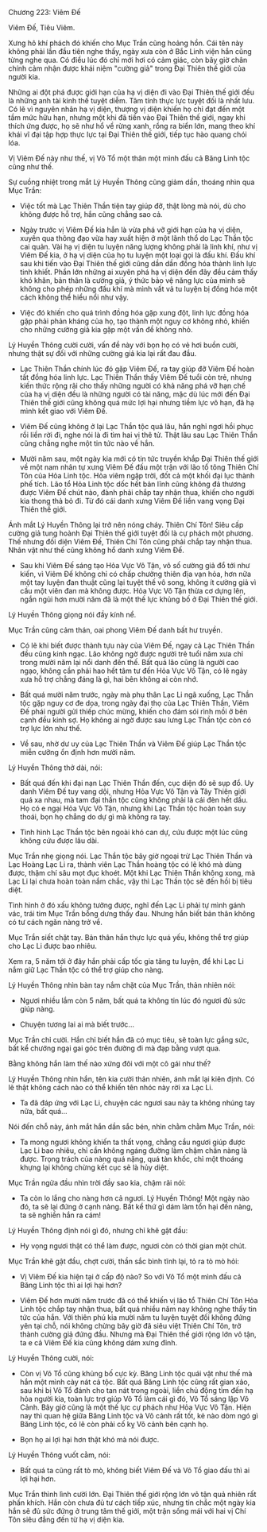 




Chương 223: Viêm Đế


Viêm Đế, Tiêu Viêm.

Xưng hô khí phách đó khiến cho Mục Trần cũng hoảng hồn. Cái tên này không phải lần đầu tiên nghe thấy, ngày xưa còn ở Bắc Linh viện hắn cũng từng nghe qua. Có điều lúc đó chỉ mới hơi có cảm giác, còn bây giờ chân chính cảm nhận được khái niệm "cường giả" trong Đại Thiên thế giới của người kia.

Những ai đột phá được giới hạn của hạ vị diện đi vào Đại Thiên thế giới đều là những anh tài kinh thế tuyệt diễm. Tâm tính thực lực tuyệt đối là nhất lưu. Có lẽ vì nguyên nhân hạ vị diện, thượng vị diện khiến họ chỉ đạt đến một tầm mức hữu hạn, nhưng một khi đã tiến vào Đại Thiên thế giới, ngay khi thích ứng được, họ sẽ như hổ về rừng xanh, rồng ra biển lớn, mang theo khí khái vĩ đại tập hợp thực lực tại Đại Thiên thế giới, tiếp tục hào quang chói lóa.

Vị Viêm Đế này như thế, vị Võ Tổ một thân một mình đấu cả Băng Linh tộc cũng như thế.

Sự cuồng nhiệt trong mắt Lý Huyền Thông cũng giảm dần, thoáng nhìn qua Mục Trần:

- Việc tốt mà Lạc Thiên Thần tiện tay giúp đỡ, thật lòng mà nói, dù cho không được hỗ trợ, hắn cũng chẳng sao cả.

- Ngày trước vị Viêm Đế kia hẳn là vừa phá vỡ giới hạn của hạ vị diện, xuyên qua thông đạo vừa hay xuất hiện ở một lãnh thổ do Lạc Thần tộc cai quản. Vài hạ vị diện tu luyện năng lượng không phải là linh khí, như vị Viêm Đế kia, ở hạ vị diện của họ tu luyện một loại gọi là đấu khí. Đấu khí sau khi tiến vào Đại Thiên thế giới cũng dần dần đồng hóa thành linh lực tinh khiết. Phần lớn những ai xuyên phá hạ vị diện đến đây đều cảm thấy khó khăn, bản thân là cường giả, ý thức bảo vệ năng lực của mình sẽ không cho phép những đấu khí mà mình vất vả tu luyện bị đồng hóa một cách không thể hiểu nổi như vậy.

- Việc đó khiến cho quá trình đồng hóa gặp xung đột, linh lực đồng hóa gặp phải phản kháng của họ, tạo thành một nguy cơ không nhỏ, khiến cho những cường giả kia gặp một vấn đề không nhỏ.

Lý Huyền Thông cười cười, vấn đề này với bọn họ có vẻ hơi buồn cười, nhưng thật sự đối với những cường giả kia lại rất đau đầu.

- Lạc Thiên Thần chính lúc đó gặp Viêm Đế, ra tay giúp đỡ Viêm Đế hoàn tất đồng hóa linh lực. Lạc Thiên Thần thấy Viêm Đế tuổi còn trẻ, nhưng kiến thức rộng rãi cho thấy những người có khả năng phá vỡ hạn chế của hạ vị diện đều là những người có tài năng, mặc dù lúc mới đến Đại Thiên thế giới cũng không quá mức lợi hại nhưng tiềm lực vô hạn, đã hạ mình kết giao với Viêm Đế.

- Viêm Đế cũng không ở lại Lạc Thần tộc quá lâu, hắn nghỉ ngơi hồi phục rồi liền rời đi, nghe nói là đi tìm hai vị thê tử. Thật lâu sau Lạc Thiên Thần cũng chẳng nghe một tin tức nào về hắn.

- Mười năm sau, một ngày kia mới có tin tức truyền khắp Đại Thiên thế giới về một nam nhân tự xưng Viêm Đế đấu một trận với lão tổ tông Thiên Chí Tôn của Hỏa Linh tộc. Hỏa viêm ngập trời, đốt cả một khối đại lục thành phế tích. Lão tổ Hỏa Linh tộc dốc hết bản lĩnh cũng không đả thương được Viêm Đế chút nào, đành phải chắp tay nhận thua, khiến cho người kia thong thả bỏ đi. Từ đó cái danh xưng Viêm Đế liền vang vọng Đại Thiên thế giới.

Ánh mắt Lý Huyền Thông lại trở nên nóng cháy. Thiên Chí Tôn! Siêu cấp cường giả tung hoành Đại Thiên thế giới tuyệt đối là cự phách một phương. Thế nhưng đối diện Viêm Đế, Thiên Chí Tôn cũng phải chắp tay nhận thua. Nhân vật như thế cũng không hổ danh xưng Viêm Đế.

- Sau khi Viêm Đế sáng tạo Hỏa Vực Vô Tận, vô số cường giả đổ tới như kiến, vì Viêm Đế không chỉ có chấp chưởng thiên địa vạn hỏa, hơn nữa một tay luyện đan thuật cũng lại tuyệt thế vô song, không ít cường giả vì cầu một viên đan mà không được. Hỏa Vực Vô Tận thừa cơ dựng lên, ngắn ngủi hơn mười năm đã là một thế lực khủng bố ở Đại Thiên thế giới.

Lý Huyền Thông giọng nói đầy kính nể.

Mục Trần cũng cảm thán, oai phong Viêm Đế danh bất hư truyền.

- Có lẽ khi biết được thành tựu này của Viêm Đế, ngay cả Lạc Thiên Thần đều cũng kinh ngạc. Lão không ngờ được người trẻ tuổi năm xưa chỉ trong mười năm lại nổi danh đến thế. Bất quá lão cũng là người cao ngạo, không cần phải hao hết tâm tư đến Hỏa Vực Vô Tận, có lẽ ngày xưa hỗ trợ chẳng đáng là gì, hai bên không ai còn nhớ.

- Bất quá mười năm trước, ngày mà phụ thân Lạc Li ngã xuống, Lạc Thần tộc gặp nguy cơ đe dọa, trong ngày đại thọ của Lạc Thiên Thần, Viêm Đế phái người gửi thiếp chúc mừng, khiến cho đám sói rình mồi ở bên cạnh đều kinh sợ. Họ không ai ngờ được sau lưng Lạc Thần tộc còn có trợ lực lớn như thế.

- Về sau, nhờ dư uy của Lạc Thiên Thần và Viêm Đế giúp Lạc Thần tộc miễn cưỡng ổn định hơn mười năm.

Lý Huyền Thông thở dài, nói:

- Bất quá đến khi đại nạn Lạc Thiên Thần đến, cục diện đó sẽ sụp đổ. Uy danh Viêm Đế tuy vang dội, nhưng Hỏa Vực Vô Tận và Tây Thiên giới quá xa nhau, mà tam đại thần tộc cũng không phải là cái đèn hết dầu. Họ có e ngại Hỏa Vực Vô Tận, nhưng khi Lạc Thần tộc hoàn toàn suy thoái, bọn họ chẳng do dự gì mà không ra tay.

- Tình hình Lạc Thần tộc bên ngoài khó can dự, cứu được một lúc cũng không cứu được lâu dài.

Mục Trần nhẹ giọng nói. Lạc Thần tộc bây giờ ngoại trừ Lạc Thiên Thần và Lạc Hoàng Lạc Li ra, thành viên Lạc Thần hoàng tộc có lẽ khó mà dùng được, thậm chí sâu mọt đục khoét. Một khi Lạc Thiên Thần không xong, mà Lạc Li lại chưa hoàn toàn nắm chắc, vậy thì Lạc Thần tộc sẽ đến hồi bị tiêu diệt.

Tình hình ở đó xấu không tưởng được, nghĩ đến Lạc Li phải tự mình gánh vác, trái tim Mục Trần bỗng dưng thấy đau. Nhưng hắn biết bản thân không có tư cách ngăn nàng trở về.

Mục Trần siết chặt tay. Bản thân hắn thực lực quá yếu, không thể trợ giúp cho Lạc Li được bao nhiêu.

Xem ra, 5 năm tới ở đây hắn phải cấp tốc gia tăng tu luyện, để khi Lạc Li nắm giữ Lạc Thần tộc có thể trợ giúp cho nàng.

Lý Huyền Thông nhìn bàn tay nắm chặt của Mục Trần, thản nhiên nói:

- Ngươi nhiều lắm còn 5 năm, bất quá ta không tin lúc đó ngươi đủ sức giúp nàng.

- Chuyện tương lai ai mà biết trước...

Mục Trần chỉ cười. Hắn chỉ biết hắn đã có mục tiêu, sẽ toàn lực gắng sức, bất kể chướng ngại gai góc trên đường đi mà đạp bằng vượt qua.

Bằng không hắn làm thế nào xứng đôi với một cô gái như thế?

Lý Huyền Thông nhìn hắn, tên kia cười thản nhiên, ánh mắt lại kiên định. Có lẽ thật không cách nào có thể khiến tên nhóc này rời xa Lạc Li.

- Ta đã đáp ứng với Lạc Li, chuyện các ngươi sau này ta không nhúng tay nữa, bất quá...

Nói đến chỗ này, ánh mắt hắn dần sắc bén, nhìn chằm chằm Mục Trần, nói:

- Ta mong ngươi không khiến ta thất vọng, chẳng cầu ngươi giúp được Lạc Li bao nhiêu, chỉ cần không ngáng đường làm chậm chân nàng là được. Trọng trách của nàng quá nặng, quá tàn khốc, chỉ một thoáng khựng lại không chừng kết cục sẽ là hủy diệt.

Mục Trần ngửa đầu nhìn trời đầy sao kia, chậm rãi nói:

- Ta còn lo lắng cho nàng hơn cả ngươi. Lý Huyền Thông! Một ngày nào đó, ta sẽ lại đứng ở cạnh nàng. Bất kể thứ gì dám làm tổn hại đến nàng, ta sẽ nghiền hắn ra cám!

Lý Huyền Thông định nói gì đó, nhưng chỉ khẽ gật đầu:

- Hy vọng ngươi thật có thể làm được, ngươi còn có thời gian một chút.

Mục Trần khẽ gật đầu, chợt cười, thần sắc bình tĩnh lại, tỏ ra tò mò hỏi:

- Vị Viêm Đế kia hiện tại ở cấp độ nào? So với Võ Tổ một mình đấu cả Băng Linh tộc thì ai lợi hại hơn?

- Viêm Đế hơn mười năm trước đã có thể khiến vị lão tổ Thiên Chí Tôn Hỏa Linh tộc chắp tay nhận thua, bất quá nhiều năm nay không nghe thấy tin tức của hắn. Với thiên phú kia mười năm tu luyện tuyệt đối không đứng yên tại chỗ, nói không chừng bây giờ đã siêu việt Thiên Chí Tôn, trở thành cường giả đứng đầu. Nhưng mà Đại Thiên thế giới rộng lớn vô tận, ta e cả Viêm Đế kia cũng không dám xưng đỉnh.

Lý Huyền Thông cười, nói:

- Còn vị Võ Tổ cũng khủng bố cực kỳ. Băng Linh tộc quái vật như thế mà hắn một mình cày nát cả tộc. Bất quá Băng Linh tộc cũng rất gian xảo, sau khi bị Võ Tổ đánh cho tan nát trong ngoài, liền chủ động tìm đến hạ hỏa người kia, toàn lực trợ giúp Võ Tổ làm cái gì đó, Võ Tổ sáng lập Võ Cảnh. Bây giờ cũng là một thế lực cự phách như Hỏa Vực Vô Tận. Hiện nay thì quan hệ giữa Băng Linh tộc và Võ cảnh rất tốt, kẻ nào dòm ngó gì Băng Linh tộc, có lẽ còn phải cố kỵ Võ cảnh bên cạnh họ.

- Bọn họ ai lợi hại hơn thật khó mà nói được.

Lý Huyền Thông vuốt cằm, nói:

- Bất quá ta cũng rất tò mò, không biết Viêm Đế và Võ Tổ giao đấu thì ai lợi hại hơn.

Mục Trần thình lình cười lớn. Đại Thiên thế giới rộng lớn vô tận quả nhiên rất phấn khích. Hắn còn chưa đủ tư cách tiếp xúc, nhưng tin chắc một ngày kia hắn sẽ đủ sức đứng ở trung tâm thế giới, một trận sống mái với hai vị Chí Tôn siêu đẳng đến từ hạ vị diện kia.




